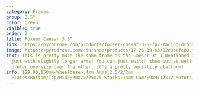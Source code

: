 ```yaml
---
category: Frames
group: 3.5"
color: green
visible: true
order: 2
title: Foxeer Caesar 3.5"
link: https://pyrodrone.com/products/foxeer-caesar-3-5-fpv-racing-drone-frame-teal
image: https://pyrodrone.com/cdn/shop/products/17-26-19-63a02e3befc88.images.800x800_1200x1200.jpg?v=1674765062
text: This is pretty much the same frame as the Caesar 3" I mentioned above,
  just with slightly longer arms! You can just switch them out as well if you
  prefer one size over the other, it's a pretty versatile platform!
info: $29.90;150mm<Wheelbase>;4mm Arms;2.5/2/2mm
  Plates<Bottom/Top/Mid>;20x20/25x25 Stacks;14mm Cams;9x9/12x12 Motors;50g
---
```

